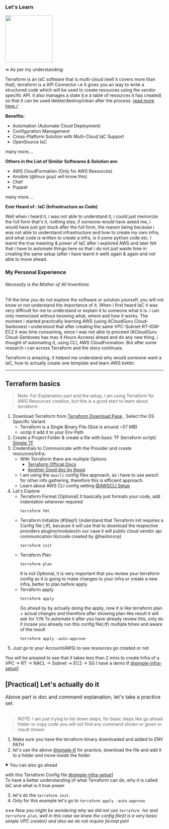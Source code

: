 ### Let's Learn
<img src="https://www.vectorlogo.zone/logos/terraformio/terraformio-ar21.png" height=150>

⇴ As per my understanding:

Terraform is an IaC software that is multi-cloud (well it covers more than that), terraform is a API Connector i.e it gives you an way to write a structured code which will be used to create resources using the vendor specific API. it also manages a state (i.e a table of resources it has created) so that it can be used delete/destroy/clean after the process. <a href="https://www.terraform.io/intro" target="_blank"> read more here.⤤ </a>



<b> Benefits: </b>
- Automation (Automate Cloud Deployment)
- Configuration Management
- Cross-Platform Solution with Multi-Cloud IaC Support
- OpenSource IaC

many more....


<b> Others in the List of Similar Softwares & Solution are: </b>
- AWS CloudFormation (Only for AWS Resources)
- Ansible (@linux guyz will know this)
- Chef 
- Puppet

many more....

<b> Ever Heard of : IaC (Infrastructure as Code) </b>

Well when i heard it, i was not able to understand it, i could just memorize the full form that's it, nothing else, if someone would have asked me, i would have just got stuck after the full form, the reason being because i was not able to understand infrastructure and how to create my own infra, and what code is written to create a infra, is it some python code etc.
I learnt the true meaning & power of IaC after i explored AWS and later felt that i have to automate things here so that i do not just waste time in creating the same setup (after i have learnt it well) again & again and not able to move ahead.


### My Personal Experience

###### Necessity is the Mother of All Inventions

Till the time you do not explore the software or solution yourself, you will not know or not understand the importance of it.
When i first heard IaC it was very difficult for me to understand or explain it to someone what it is. i can only memorized without knowing what, where and how it works.
The moment i started practically learning AWS (using ACloudGuru Cloud-Sanboxes) i understood that after creating the same VPC-Subnet-RT-IGW-EC2 it was time consuming, since i was not able to proceed (ACloudGuru Cloud-Sanboxes has max 4 Hours Access) ahead and do any new thing. i thought of automating it, using CLI, AWS CloudFormation.
But after some research i can across Terraform and the story continues.

Terraform is amazing, it helped me understand why would someone want a IaC, how to actually create one template and learn AWS better.


---

## Terraform basics

> Note: For Explanation part and the setup, i am using Terraform for AWS Resources creation, but this is a good start to learn about terraform.

1. Download Terraform from [Terraform Download Page](https://www.terraform.io/downloads) , Select the OS Specific Variant
    - Terraform is a Single Binary File.(Size is around ~57 MB)
    - unzip it add it to your Env Path
2. Create a Project Folder & create a file with basic TF (terraform script) [Simple TF](./simple-vpc-creator-mini.tf)
3. Credentials to Communicate with the Provider and create resources/infra.
    - With Terraform there are multiple Options
        - [Terraform Official Docs](https://registry.terraform.io/providers/hashicorp/aws/latest/docs)
        - [Another Good doc by jhooq](https://jhooq.com/terraform-aws-credentials-handling/)
    - I am using the `awscli` config files approach, as i have to use awscli for other info gathering, therefore this is efficient approach.
    - Learn about AWS CLI config setting [@AWSCLI Setup](../AWSCLI/readme.md) 
4. Let's Explore
    - Terraform Format [Optional] 
        It basically just formats your code, add indentation wherever required
        ```
        terraform fmt
        ```
    - Terraform Initialize (#Step1)
        Understand that Terraform init requires a Config file (.tf), because it will use that to download the respective providers plugins/modules(in our case it will public cloud vendor api communication lib/code created by @hashicorp)
        ```
        terraform init
        ```
    - Terraform Plan
        ```
        terraform plan
        ```
        It is not Optional, it is very important that you review your terraform config as it is going to make changes to your infra or create a new infra, better to plan before apply
    - Terraform apply
        ```
        terraform apply
        ```
        Go ahead by by actually doing the apply, now it is like terraform plan + actual changes and therefore after showing plan-like result it will ask for Y/N 
        To automate it after you have already review this, only do it incase you already run this config file(.tf) multiple times and aware of the result
        ```
        terraform apply -auto-approve
        ```
4. Just go to your Account(AWS) to see resources go created or not

You will be amazed to see that it takes less than 2 mins to create Infra of a VPC -> RT -> NACL -> Subnet -> EC2 -> SG
I have a demo tf [@simple-infra-setup1](./projects/simple-setup1)


## [Practical] Let's actually do it
<font size="3"> 
    Above part is doc and command explanation, let's take a practice set
   
</font>
<br>
<br/>


> NOTE: I am just trying to list down steps, for basic steps like go ahead folder or copy code you will not find any command shown or given or result shown

1. Make sure you have the terraform binary downloaded and added to ENV PATH
2. let's use the above [@simple-tf](./simple-vpc-creator-mini.tf) for practice, download the file and add it to a folder and move inside the folder

<details open>
    <summary>You can also go ahead </summary>

with this Terraform Config file [@simple-infra-setup1](./projects/simple-setup1)  
To have a better understanding of what Terraform can do, why it is called IaC and what is it true power

</details>

3. let's do the `terraform init`.
4. Only for this example let's go to `terraform apply -auto-approve`

__>>>__ *Now you might be wondering why we did not use `terraform fmt` and `terraform plan`, well in this case we knew the config file(it is a very basic simple VPC creator) and also we do not require format part*

